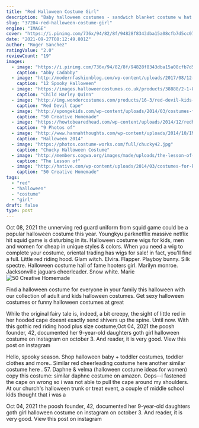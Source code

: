 ```yaml
---
title: "Red Halloween Costume Girl"
description: "Baby halloween costumes - sandwich blanket costume w hat - photography props for newborn pictures infant boy girl 0-3 6-9 12-18 months 4.7 out of 5 stars 1,014 $10.99 $ 10 . 99"
slug: "37204-red-halloween-costume-girl"
engine: "IMAGE"
cover: "https://i.pinimg.com/736x/94/82/8f/94828f8343dba15a08cfb7d5cc0731e6--halloween--halloween-costumes.jpg"
date: "2021-09-27T08:12:49.801Z"
author: "Roger Sanchez"
ratingValue: "2.0"
reviewCount: "19"
images:
  - image: "https://i.pinimg.com/736x/94/82/8f/94828f8343dba15a08cfb7d5cc0731e6--halloween--halloween-costumes.jpg"
    caption: "Abby Cadabby"
  - image: "http://modernfashionblog.com/wp-content/uploads/2017/08/12-Spooky-Halloween-Devil-Makeup-Ideas-For-Girls-Women-2017-4.jpg"
    caption: "12 Spooky Halloween"
  - image: "https://images.halloweencostumes.co.uk/products/38888/2-1-82617/child-harley-quinn-jumpsuit-costume.jpg"
    caption: "Child Harley Quinn"
  - image: "http://img.wondercostumes.com/products/16-3/red-devil-kids-cape.jpg"
    caption: "Red Devil Cape"
  - image: "http://spongekids.com/wp-content/uploads/2014/03/costumes-for-kids/37-little-mummies-kid-costume.jpg"
    caption: "50 Creative Homemade"
  - image: "https://howtobearedhead.com/wp-content/uploads/2014/12/redhead_kid_how_to_be_a_redhead.jpg"
    caption: "9 Photos of"
  - image: "http://www.hannahthoughts.com/wp-content/uploads/2014/10/IMG_1099.jpg"
    caption: "Halloween 2014"
  - image: "https://photos.costume-works.com/full/chucky42.jpg"
    caption: "Chucky Halloween Costume"
  - image: "http://members.cogwa.org/images/made/uploads/the-lesson-of-little-red-riding-hood_1200_1798.jpg"
    caption: "The Lesson of"
  - image: "http://hative.com/wp-content/uploads/2014/03/costumes-for-kids/9-jetpack-for-kid-costume.jpg"
    caption: "50 Creative Homemade"
tags:
  - "red"
  - "halloween"
  - "costume"
  - "girl"
draft: false
type: post
---
```


Oct 08, 2021 the unnerving red guard uniform from squid game could be a popular halloween costume this year. Youngkyu parknetflix massive netflix hit squid game is disturbing in its. Halloween costume wigs for kids, men and women for cheap in unique styles & colors. When you need a wig to complete your costume, oriental trading has wigs for sale! in fact, you'll find a full. Little red riding hood. Glam witch. Elvira. Flapper. Playboy bunny. Silk spectre. Halloween costume hall of fame hooters girl. Marilyn monroe. Jacksonville jaguars cheerleader. Snow white. Marie
![50 Creative Homemade](http://hative.com/wp-content/uploads/2014/03/costumes-for-kids/9-jetpack-for-kid-costume.jpg "50 Creative Homemade")

Find a halloween costume for everyone in your family this halloween with our collection of adult and kids halloween costumes. Get sexy halloween costumes or funny halloween costumes at great
<!--inArticleAds-->

<!--galleryOne-->

While the original fairy tale is, indeed, a bit creepy, the sight of little red in her hooded cape doesnt exactly send shivers up the spine. Until now. With this gothic red riding hood plus size costume,Oct 04, 2021 the poosh founder, 42, documented her 9-year-old daughters goth girl halloween costume on instagram on october 3. And reader, it is very good. View this post on instagram
<!--inArticleAds-->

<!--galleryTwo-->

Hello, spooky season. Shop halloween baby + toddler costumes, toddler clothes and more.. Similar red cheerleading costume here  another similar costume here . 57. Daphne & velma (halloween costume ideas for women) copy this costume: similar daphne costume on amazon. Oops--i fastened the cape on wrong so i was not able to pull the cape around my shoulders. At our church's halloween trunk or treat event, a couple of middle school kids thought that i was a
<!--galleryThree-->

Oct 04, 2021 the poosh founder, 42, documented her 9-year-old daughters goth girl halloween costume on instagram on october 3. And reader, it is very good. View this post on instagram